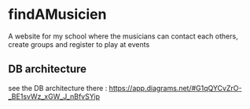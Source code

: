 # findAMusicien
A website for my school where the musicians can contact each others, create groups and register to play at events

## DB architecture
see the DB architecture there :  https://app.diagrams.net/#G1qQYCvZrO-_BE1svWz_xGW_J_nBfvSYip


